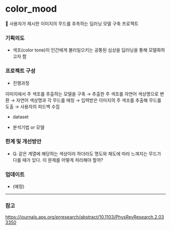 # color_mood
🎨 사용자가 제시한 이미지의 무드를 추측하는 딥러닝 모델 구축 프로젝트 

### 기획의도
- 색조(color tone)이 인간에게 불러일으키는 공통된 심상을 딥러닝을 통해 모델화하고자 함 

### 프로젝트 구성
- 진행과정

이미지에서 주 색조를 추출하는 모델을 구축 → 추출한 주 색조를 자연어 색상명으로 변환 → 자연어 색상명과 각 무드를 매칭 → 입력받은 이미지의 주 색조를 추출해 무드를 도출 → 사용자의 피드백 수집

- dataset 

- 분석기법 or 모델


### 한계 및 개선방안
- Q. 같은 계열에 해당하는 색상이라 하더라도 명도와 채도에 따라 느껴지는 무드가 다를 때가 있다. 
이 문제를 어떻게 처리해야 할까? 


### 업데이트 
- (예정)

---
### 참고 
https://journals.aps.org/prresearch/abstract/10.1103/PhysRevResearch.2.033350 
